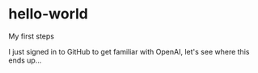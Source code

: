 # hello-world
My first steps

I just signed in to GitHub to get familiar with OpenAI, let's see where this ends up...
